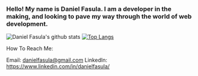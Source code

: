 ### Hello! My name is Daniel Fasula. I am a developer in the making, and looking to pave my way through the world of web development. 


![Daniel Fasula's github stats](https://github-readme-stats.vercel.app/api?username=danielfasula&theme=midnight-purple&show_icons=true&count_private=true)
<a href="/" align="left">
   [![Top Langs](https://github-readme-stats.vercel.app/api/top-langs/?username=danielfasula&theme=midnight-purple&layout=compact)](https://github.com/anuraghazra/github-readme-stats)
  </a>

How To Reach Me:

Email: danielfasula@gmail.com
LinkedIn: https://www.linkedin.com/in/danielfasula/

<!--
**danielfasula/danielfasula** is a ✨ _special_ ✨ repository because its `README.md` (this file) appears on your GitHub profile.

Here are some ideas to get you started:

- 🔭 I’m currently working on ...
- 🌱 I’m currently learning ...
- 👯 I’m looking to collaborate on ...
- 🤔 I’m looking for help with ...
- 💬 Ask me about ...
- 📫 How to reach me: ...
- 😄 Pronouns: ...
- ⚡ Fun fact: ...
-->
